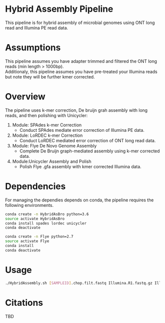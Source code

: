 # Hybrid Assembly Pipeline
This pipeline is for hybrid assembly of microbial genomes using ONT long read and Illumina PE read data.  

# Assumptions
This pipeline assumes you have adapter trimmed and filtered the ONT long reads (min length > 1000bp).  
Additionaly, this pipeline assumes you have pre-treated your Illumina reads but note they will be further kmer corrected.

# Overview
The pipeline uses k-mer correction, De bruijn grah assembly with long reads, and then polishing with Unicycler:
1. Module: SPAdes k-mer Correction
    + Conduct SPAdes mediate error correction of Illumina PE data.
2. Module: LoRDEC k-mer Correction
    + Conduct LoRDEC mediated error correction of ONT long read data.
3. Module: Flye De Novo Genome Assembly
    + Complete De Bruijn graph-mediated assembly using k-mer corrected data.  
4. Module:Unicycler Assembly and Polish
    + Polish Flye .gfa assembly with kmer corrected Illumina data.

# Dependencies
For managing the dependies depends on conda, the pipeline requires the following environments.    
```bash  
conda create -n HybridAsBro python=3.6  
source activate HybridAsBro  
conda install spades lordec unicycler  
conda deactivate  

conda create -n Flye python=2.7  
source activate Flye  
conda install  
conda deactivate  
```  
# Usage
```bash  
./HybridAssembly.sh [SAMPLEID].chop.filt.fastq Illumina.R1.fastq.gz Illumina.R2.fastq.gz
```  

# Citations

TBD
